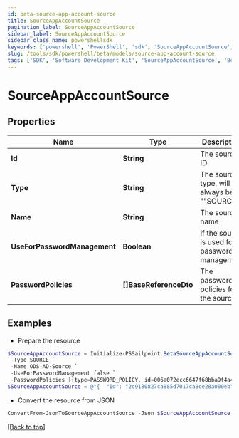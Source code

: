 ```yaml
---
id: beta-source-app-account-source
title: SourceAppAccountSource
pagination_label: SourceAppAccountSource
sidebar_label: SourceAppAccountSource
sidebar_class_name: powershellsdk
keywords: ['powershell', 'PowerShell', 'sdk', 'SourceAppAccountSource', 'BetaSourceAppAccountSource'] 
slug: /tools/sdk/powershell/beta/models/source-app-account-source
tags: ['SDK', 'Software Development Kit', 'SourceAppAccountSource', 'BetaSourceAppAccountSource']
---
```



# SourceAppAccountSource

## Properties

Name | Type | Description | Notes
------------ | ------------- | ------------- | -------------
**Id** | **String** | The source ID | [optional] 
**Type** | **String** | The source type, will always be ""SOURCE"" | [optional] 
**Name** | **String** | The source name | [optional] 
**UseForPasswordManagement** | **Boolean** | If the source is used for password management | [optional] [default to $false]
**PasswordPolicies** | [**[]BaseReferenceDto**](base-reference-dto) | The password policies for the source | [optional] 

## Examples

- Prepare the resource
```powershell
$SourceAppAccountSource = Initialize-PSSailpoint.BetaSourceAppAccountSource  -Id 2c9180827ca885d7017ca8ce28a000eb `
 -Type SOURCE `
 -Name ODS-AD-Source `
 -UseForPasswordManagement false `
 -PasswordPolicies [{type=PASSWORD_POLICY, id=006a072ecc6647f68bba9f4a4ad34649, name=Password Policy 1}]
$SourceAppAccountSource = @"{  "Id": "2c9180827ca885d7017ca8ce28a000eb", "Type": "SOURCE", "Name": "ODS-AD-Source", "UseForPasswordManagement": false, "PasswordPolicies": [{"type": "PASSWORD_POLICY", "id": "006a072ecc6647f68bba9f4a4ad34649", "name":"Password Policy 1"}] }"@
```

- Convert the resource from JSON
```powershell
ConvertFrom-JsonToSourceAppAccountSource -Json $SourceAppAccountSource
```


[[Back to top]](#) 

